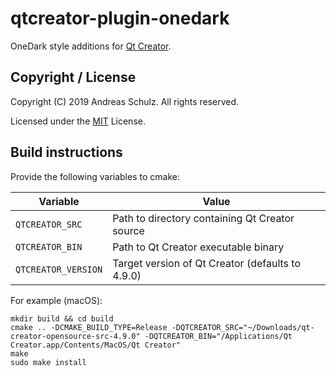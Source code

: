# qtcreator-plugin-onedark

OneDark style additions for [Qt Creator](http://qt-project.org/wiki/Category:Tools::QtCreator).

## Copyright / License

Copyright (C) 2019 Andreas Schulz. All rights reserved.

Licensed under the [MIT](https://github.com/Longhanks/qtcreator-plugin-tabs/blob/master/LICENSE) License.


## Build instructions

Provide the following variables to cmake:

| Variable            | Value                                            |
| ------------------- | ------------------------------------------------ |
| `QTCREATOR_SRC`     | Path to directory containing Qt Creator source   |
| `QTCREATOR_BIN`     | Path to Qt Creator executable binary             |
| `QTCREATOR_VERSION` | Target version of Qt Creator (defaults to 4.9.0) |

For example (macOS):

```
mkdir build && cd build
cmake .. -DCMAKE_BUILD_TYPE=Release -DQTCREATOR_SRC="~/Downloads/qt-creator-opensource-src-4.9.0" -DQTCREATOR_BIN="/Applications/Qt Creator.app/Contents/MacOS/Qt Creator"
make
sudo make install
```
